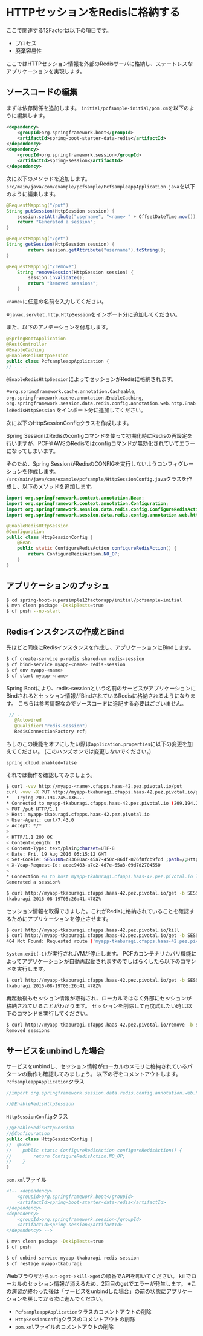 # HTTPセッションをRedisに格納する
ここで関連する12Factorは以下の項目です。
* プロセス
* 廃棄容易性

ここではHTTPセッション情報を外部のRedisサーバに格納し、ステートレスなアプリケーションを実現します。

## ソースコードの編集
まずは依存関係を追加します。
`initial/pcfsample-initial/pom.xm`を以下のように編集します。
```xml
<dependency>
	<groupId>org.springframework.boot</groupId>
	<artifactId>spring-boot-starter-data-redis</artifactId>
</dependency>
<dependency>
	<groupId>org.springframework.session</groupId>
	<artifactId>spring-session</artifactId>
</dependency>
```
次に以下のメソッドを追加します。
`src/main/java/com/example/pcfsample/PcfsampleappApplication.java`を以下のように編集します。
```java
@RequestMapping("/put")
String putSession(HttpSession session) {
	session.setAttribute("username", "<name> " + OffsetDateTime.now());
	return "Generated a session";
}

@RequestMapping("/get")
String getSession(HttpSession session) {
		return session.getAttribute("username").toString();
}

@RequestMapping("/remove")
	String removeSession(HttpSession session) {
		session.invalidate();
		return "Removed sessions";
	}
```
`<name>`に任意の名前を入力してください。

※`javax.servlet.http.HttpSession`をインポート分に追加してください。

また、以下のアノテーションを付与します。
```java
@SpringBootApplication
@RestController
@EnableCaching
@EnableRedisHttpSession
public class PcfsampleappApplication {
// . . . 
```
`@EnableRedisHttpSession`によってセッションがRedisに格納されます。

※`org.springframework.cache.annotation.Cacheable`, 
 `org.springframework.cache.annotation.EnableCaching`,
 `org.springframework.session.data.redis.config.annotation.web.http.EnableRedisHttpSession`
をインポート分に追加してください。

次に以下のHttpSessionConfigクラスを作成します。

Spring SessionはRedisのconfigコマンドを使って初期化時にRedisの再設定を行いますが、PCFやAWSのRedisではconfigコマンドが無効化されていてエラーになってしまいます。

そのため、Spring SessionがRedisのCONFIGを実行しないようコンフィグレーションを作成します。
`/src/main/java/com/example/pcfsample/HttpSessionConfig.java`クラスを作成し、以下のメソッドを追加します。
```java
import org.springframework.context.annotation.Bean;
import org.springframework.context.annotation.Configuration;
import org.springframework.session.data.redis.config.ConfigureRedisAction;
import org.springframework.session.data.redis.config.annotation.web.http.EnableRedisHttpSession;

@EnableRedisHttpSession
@Configuration
public class HttpSessionConfig {
	@Bean
    public static ConfigureRedisAction configureRedisAction() {
        return ConfigureRedisAction.NO_OP;
    }
}

```

## アプリケーションのプッシュ
```bash
$ cd spring-boot-supersimple12factorapp/initial/pcfsample-initial
$ mvn clean package -DskipTests=true
$ cf push --no-start
```

## Redisインスタンスの作成とBind
先ほどと同様にRedisインスタンスを作成し、アプリケーションにBindします。
```bash
$ cf create-service p-redis shared-vm redis-session
$ cf bind-service myapp-<name> redis-session
$ cf env myapp-<name>
$ cf start myapp-<name>
```
Spring Bootにより、redis-sessionという名前のサービスがアプリケーションにBindされるとセッション情報がBindされているRedisに格納されるようになります。
こちらは参考情報なのでソースコードに追記する必要はございません。
```java
 // ..
   @Autowired
   @Qualifier("redis-session")
   RedisConnectionFactory rcf;
```

もしのこの機能をオフにしたい際は`application.properties`に以下の変更を加えてください。
(このハンズオンでは変更しないでください。)
```properties
spring.cloud.enabled=false
```

それでは動作を確認してみましょう。
```bash
$ curl -vvv http://myapp-<name>.cfapps.haas-42.pez.pivotal.io/put
curl -vvv -X PUT http://myapp-tkaburagi.cfapps.haas-42.pez.pivotal.io/put
*   Trying 209.194.245.136...
* Connected to myapp-tkaburagi.cfapps.haas-42.pez.pivotal.io (209.194.245.136) port 80 (#0)
> PUT /put HTTP/1.1
> Host: myapp-tkaburagi.cfapps.haas-42.pez.pivotal.io
> User-Agent: curl/7.43.0
> Accept: */*
>
< HTTP/1.1 200 OK
< Content-Length: 19
< Content-Type: text/plain;charset=UTF-8
< Date: Fri, 19 Aug 2016 05:15:12 GMT
< Set-Cookie: SESSION=c83680ac-45a7-450c-86df-876f8fcb9fcd ;path=/;HttpOnly
< X-Vcap-Request-Id: acec9403-a7c2-4d7e-65a3-09d7d2704550
<
* Connection #0 to host myapp-tkaburagi.cfapps.haas-42.pez.pivotal.io left intact
Generated a session%

$ curl http://myapp-tkaburagi.cfapps.haas-42.pez.pivotal.io/get -b SESSION=c83680ac-45a7-450c-86df-876f8fcb9fcd
tkaburagi 2016-08-19T05:26:41.478Z%
```
セッション情報を取得できました。これがRedisに格納されていることを確認するためにアプリケーションを停止させます。
```bash
$ curl http://myapp-tkaburagi.cfapps.haas-42.pez.pivotal.io/kill
$ curl http://myapp-tkaburagi.cfapps.haas-42.pez.pivotal.io/get -b SESSION=c83680ac-45a7-450c-86df-876f8fcb9fcd
404 Not Found: Requested route ('myapp-tkaburagi.cfapps.haas-42.pez.pivotal.io') does not exist.
```
`System.exit(-1)`が実行されJVMが停止します。
PCFのコンテナリカバリ機能によってアプリケーションが自動再起動されますのでしばらくしたら以下のコマンドを実行します。
```bash
$ curl http://myapp-tkaburagi.cfapps.haas-42.pez.pivotal.io/get -b SESSION=c83680ac-45a7-450c-86df-876f8fcb9fcd
tkaburagi 2016-08-19T05:26:41.478Z%
```
再起動後もセッション情報が取得され、ローカルではなく外部にセッションが格納されていることがわかります。
セッションを削除して再度試したい時は以下のコマンドを実行してください。
```bash
$ curl http://myapp-tkaburagi.cfapps.haas-42.pez.pivotal.io/remove -b SESSION=c83680ac-45a7-450c-86df-876f8fcb9fcd
Removed sessions
```

## サービスをunbindした場合
サービスをunbindし、セッション情報がローカルのメモリに格納されているパターンの動作も確認してみましょう。
以下の行をコメントアウトします。
`PcfsampleappApplication`クラス
```java
//import org.springframework.session.data.redis.config.annotation.web.http.EnableRedisHttpSession;

//@EnableRedisHttpSession
```
`HttpSessionConfig`クラス
```java
//@EnableRedisHttpSession
//@Configuration
public class HttpSessionConfig {
//	@Bean
//    public static ConfigureRedisAction configureRedisAction() {
//        return ConfigureRedisAction.NO_OP;
//    }
}
```
`pom.xml`ファイル
```xml
<!-- <dependency>
	<groupId>org.springframework.boot</groupId>
	<artifactId>spring-boot-starter-data-redis</artifactId>
</dependency>
<dependency>
	<groupId>org.springframework.session</groupId>
	<artifactId>spring-session</artifactId>
</dependency> -->
```

```bash
$ mvn clean package -DskipTests=true
$ cf push
```
```bash
$ cf unbind-service myapp-tkaburagi redis-session
$ cf restage myapp-tkaburagi
```
Webブラウザから`put->get->kill->get`の順番でAPIを叩いてください。
killでローカルのセッション情報が消えるため、2回目のgetでエラーが発生します。
※この演習が終わった後は「サービスをunbindした場合」の前の状態にアプリケーションを戻してから次に進んでください。

* `PcfsampleappApplication`クラスのコメントアウトの削除
* `HttpSessionConfig`クラスのコメントアウトの削除
* `pom.xml`ファイルのコメントアウトの削除
